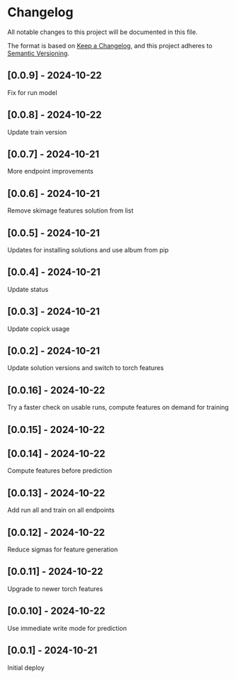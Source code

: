 # Changelog
All notable changes to this project will be documented in this file.

The format is based on [Keep a Changelog](https://keepachangelog.com/en/1.0.0/),
and this project adheres to [Semantic Versioning](https://semver.org/spec/v2.0.0.html).

## [0.0.9] - 2024-10-22
Fix for run model

## [0.0.8] - 2024-10-22
Update train version

## [0.0.7] - 2024-10-21
More endpoint improvements

## [0.0.6] - 2024-10-21
Remove skimage features solution from list

## [0.0.5] - 2024-10-21
Updates for installing solutions and use album from pip

## [0.0.4] - 2024-10-21
Update status

## [0.0.3] - 2024-10-21
Update copick usage

## [0.0.2] - 2024-10-21
Update solution versions and switch to torch features

## [0.0.16] - 2024-10-22
Try a faster check on usable runs, compute features on demand for training

## [0.0.15] - 2024-10-22


## [0.0.14] - 2024-10-22
Compute features before prediction

## [0.0.13] - 2024-10-22
Add run all and train on all endpoints

## [0.0.12] - 2024-10-22
Reduce sigmas for feature generation

## [0.0.11] - 2024-10-22
Upgrade to newer torch features

## [0.0.10] - 2024-10-22
Use immediate write mode for prediction

## [0.0.1] - 2024-10-21
Initial deploy
